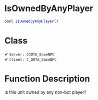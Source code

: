 # IsOwnedByAnyPlayer
```js
bool IsOwnedByAnyPlayer()
```
# Class
✔ `Server: CDOTA_BaseNPC`  
✔ `Client: C_DOTA_BaseNPC`  

# Function Description
Is this unit owned by any non-bot player?
